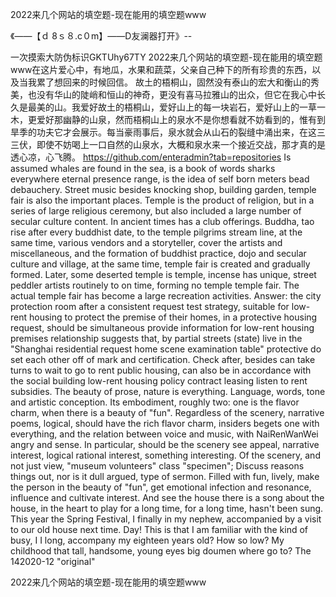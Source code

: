 2022来几个网站的填空题-现在能用的填空题www

《——【ｄ 8ｓ８.c０m】——D友澜器打开》--

一次摸索大防伪标识GKTUhy67TY
2022来几个网站的填空题-现在能用的填空题www在这片爱心中，有地瓜，水果和蔬菜，父亲自己种下的所有珍贵的东西，以及当我累了想回来的时候回信。
故土的梧桐山，固然没有泰山的宏大和衡山的秀美，也没有华山的陡峭和恒山的神奇，更没有喜马拉雅山的出众，但它在我心中长久是最美的山。我爱好故土的梧桐山，爱好山上的每一块岩石，爱好山上的一草一木，更爱好那幽静的山泉，然而梧桐山上的泉水不是你想看就不妨看到的，惟有到旱季的功夫它才会展示。每当豪雨事后，泉水就会从山石的裂缝中涌出来，在这三三伏，即使不妨喝上一口自然的山泉水，大概和泉水来一个接近交战，那才真的是透心凉，心飞腾。
https://github.com/enteradmin?tab=repositories
Is assumed whales are found in the sea, is a book of words sharks everywhere eternal presence range, is the idea of self born meters bead debauchery.
Street music besides knocking shop, building garden, temple fair is also the important places.
Temple is the product of religion, but in a series of large religious ceremony, but also included a large number of secular culture content.
In ancient times has a club offerings.
Buddha, tao rise after every buddhist date, to the temple pilgrims stream line, at the same time, various vendors and a storyteller, cover the artists and miscellaneous, and the formation of buddhist practice, dojo and secular culture and village, at the same time, temple fair is created and gradually formed.
Later, some deserted temple is temple, incense has unique, street peddler artists routinely to on time, forming no temple temple fair.
The actual temple fair has become a large recreation activities.
Answer: the city protection room after a consistent request test strategy, suitable for low-rent housing to protect the premise of their homes, in a protective housing request, should be simultaneous provide information for low-rent housing premises relationship suggests that, by partial streets (state) live in the "Shanghai residential request home scene examination table" protective do set each other off of mark and certification.
Check after, besides can take turns to wait to go to rent public housing, can also be in accordance with the social building low-rent housing policy contract leasing listen to rent subsidies.
The beauty of prose, nature is everything.
Language, words, tone and artistic conception.
Its embodiment, roughly two: one is the flavor charm, when there is a beauty of "fun".
Regardless of the scenery, narrative poems, logical, should have the rich flavor charm, insiders begets one with everything, and the relation between voice and music, with NaiRenWanWei angry and sense.
In particular, should be the scenery see appeal, narrative interest, logical rational interest, something interesting.
Of the scenery, and not just view, "museum volunteers" class "specimen";
Discuss reasons things out, nor is it dull argued, type of sermon.
Filled with fun, lively, make the person in the beauty of "fun", get emotional infection and resonance, influence and cultivate interest.
And see the house there is a song about the house, in the heart to play for a long time, for a long time, hasn't been sung.
This year the Spring Festival, I finally in my nephew, accompanied by a visit to our old house next time.
Day!
This is that I am familiar with the kind of busy, I I long, accompany my eighteen years old?
How so low?
My childhood that tall, handsome, young eyes big doumen where go to?
The 142020-12 "original"




2022来几个网站的填空题-现在能用的填空题www
